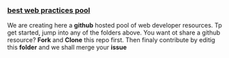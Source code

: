 ### [best web practices pool]()

We are creating here a **github** hosted pool of web developer resources. Tp get started, jump into any of the folders above.
You want ot share a github resource? **Fork** and **Clone** this repo first. Then finaly contribute by editig this **folder** and we shall merge your **issue**
